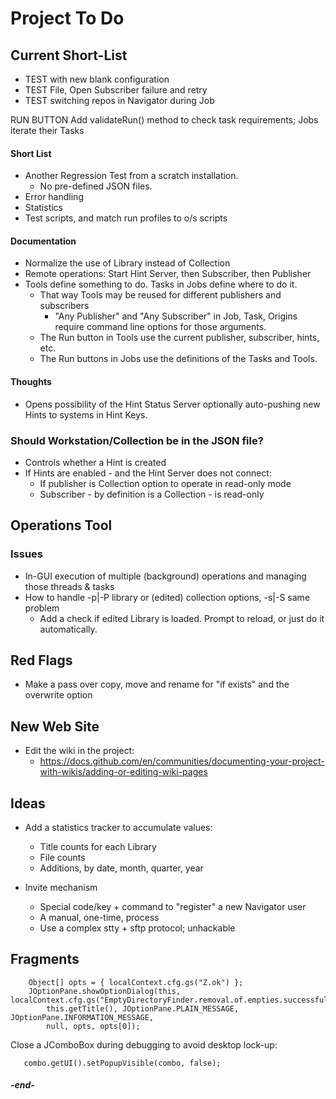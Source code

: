 
# Project To Do

## Current Short-List

 * TEST with new blank configuration
 * TEST File, Open Subscriber failure and retry
 * TEST switching repos in Navigator during Job

RUN BUTTON
    Add validateRun() method to check task requirements; Jobs iterate their Tasks

#### Short List
 * Another Regression Test from a scratch installation.
   * No pre-defined JSON files.
 * Error handling
 * Statistics
 * Test scripts, and match run profiles to o/s scripts

#### Documentation
  * Normalize the use of Library instead of Collection
  * Remote operations: Start Hint Server, then Subscriber, then Publisher
  * Tools define something to do. Tasks in Jobs define where to do it.
    * That way Tools may be reused for different publishers and subscribers 
      * "Any Publisher" and "Any Subscriber" in Job, Task, Origins require command line options
        for those arguments.
    * The Run button in Tools use the current publisher, subscriber, hints, etc.
    * The Run buttons in Jobs use the definitions of the Tasks and Tools.

#### Thoughts
 * Opens possibility of the Hint Status Server optionally auto-pushing new Hints to systems in Hint Keys.

### Should Workstation/Collection be in the JSON file?
 * Controls whether a Hint is created
 * If Hints are enabled - and the Hint Server does not connect:
    * If publisher is Collection option to operate in read-only mode
    * Subscriber - by definition is a Collection - is read-only


## Operations Tool

### Issues

* In-GUI execution of multiple (background) operations and managing those threads & tasks
* How to handle -p|-P library or (edited) collection options, -s|-S same problem
  * Add a check if edited Library is loaded. Prompt to reload, or just do it automatically. 


## Red Flags

 * Make a pass over copy, move and rename for "if exists" and the overwrite option 


## New Web Site

 * Edit the wiki in the project:
   * https://docs.github.com/en/communities/documenting-your-project-with-wikis/adding-or-editing-wiki-pages


## Ideas

 * Add a statistics tracker to accumulate values:
   * Title counts for each Library
   * File counts
   * Additions, by date, month, quarter, year

 * Invite mechanism
   * Special code/key + command to "register" a new Navigator user
   * A manual, one-time, process
   * Use a complex stty + sftp protocol; unhackable

## Fragments

```
    Object[] opts = { localContext.cfg.gs("Z.ok") };
    JOptionPane.showOptionDialog(this, localContext.cfg.gs("EmptyDirectoryFinder.removal.of.empties.successful"),
        this.getTitle(), JOptionPane.PLAIN_MESSAGE, JOptionPane.INFORMATION_MESSAGE,
        null, opts, opts[0]);
```

Close a JComboBox during debugging to avoid desktop lock-up:
```
   combo.getUI().setPopupVisible(combo, false);
   ```

#### _-end-_
